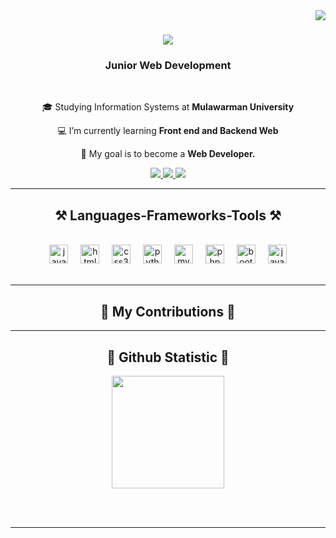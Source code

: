 

<img align="right" src="https://visitor-badge.laobi.icu/badge?page_id=Rizq-Saputra.visitor-badge" />

<h1 align="center">
    <img src="https://readme-typing-svg.herokuapp.com/?font=Righteous&size=35&center=true&vCenter=true&width=500&height=70&duration=4000&lines=Hi+There!+👋;+I'm+Muhammad+Rizq+Saputra!;" />
</h1>

<h3 align="center">Junior Web Development</h3>

<br/>

<div align="center">
 
🎓 Studying Information Systems at **Mulawarman University**
 
💻 I’m currently learning **Front end and Backend Web**

🎯 My goal is to become a  **Web Developer.**

</div>




<div align="center"> 
  <a href="mailto:rizky002211@gmail.com">
    <img src="https://img.shields.io/badge/Gmail-333333?style=for-the-badge&logo=gmail&logoColor=red" />
  </a>
  <a href="https://www.linkedin.com/in/muhammad-rizq-saputra-378088281/" target="_blank">
    <img src="https://img.shields.io/badge/LinkedIn-0077B5?style=for-the-badge&logo=linkedin&logoColor=white" target="_blank" />
  </a>
  <a href="https://rizqsaputra.vercel.app/" target="_blank">
     <img src="https://img.shields.io/badge/Portfolio-FF5722?style=for-the-badge&logo=todoist&logoColor=white" target="_blank" /> <!-- sqlite, safari, google-chrome are other good icon options -->
  </a>
</div>

 <hr/>
 
<h2 align="center">⚒️ Languages-Frameworks-Tools ⚒️</h2>
<br/>

<div align="center">
  <img src="https://cdn.jsdelivr.net/gh/devicons/devicon/icons/javascript/javascript-original.svg" height="30" alt="javascript logo"  />
  <img width="12" />
  <img src="https://cdn.jsdelivr.net/gh/devicons/devicon/icons/html5/html5-original.svg" height="30" alt="html5 logo"  />
  <img width="12" />
  <img src="https://cdn.jsdelivr.net/gh/devicons/devicon/icons/css3/css3-original.svg" height="30" alt="css3 logo"  />
  <img width="12" />
  <img src="https://cdn.jsdelivr.net/gh/devicons/devicon/icons/python/python-original.svg" height="30" alt="python logo"  />
  <img width="12" />
  <img src="https://cdn.jsdelivr.net/gh/devicons/devicon/icons/mysql/mysql-original.svg" height="30" alt="mysql logo"  />
  <img width="12" />
  <img src="https://cdn.jsdelivr.net/gh/devicons/devicon/icons/php/php-original.svg" height="30" alt="php logo"  />
  <img width="12" />
  <img src="https://cdn.jsdelivr.net/gh/devicons/devicon/icons/bootstrap/bootstrap-original.svg" height="30" alt="bootstrap logo"  />
  <img width="12" />
  <img src="https://cdn.jsdelivr.net/gh/devicons/devicon/icons/java/java-original.svg" height="30" alt="java logo"  />
</div>
<br/>
<hr/>

<div align="center">
  <h2>🚀 My Contributions 🚀</h2>
</div>

<hr/>

<h2 align="center">📶 Github Statistic 📶</h2>
<p align="center">
<a href="https://github.com/Rizq-Saputra">
  <img height="180em" src="https://github-readme-stats-eight-theta.vercel.app/api?username=Rizq-Saputra&show_icons=true&theme=algolia&include_all_commits=true&count_private=true"/>
</a>
</p>

<br/><br/>

<hr/>

<br/>

<br/>
